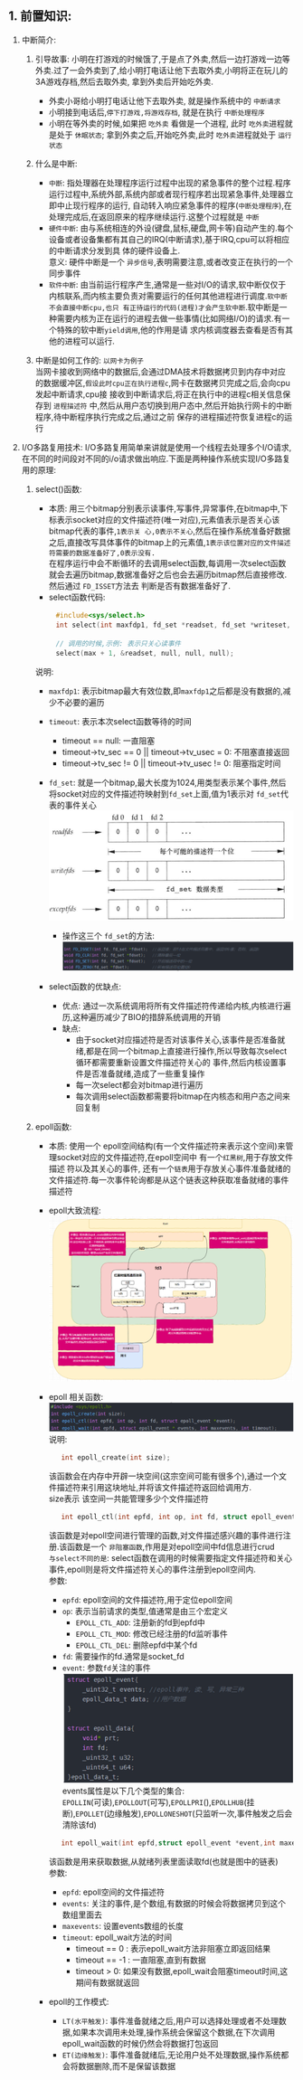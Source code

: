 ## 1. 前置知识:  
1. 中断简介:  
    1. 引导故事: 小明在打游戏的时候饿了,于是点了外卖,然后一边打游戏一边等外卖.过了一会外卖到了,给小明打电话让他下去取外卖,小明将正在玩儿的3A游戏存档,然后去取外卖,
    拿到外卖后开始吃外卖.  
        - 外卖小哥给小明打电话让他下去取外卖, 就是操作系统中的 `中断请求`
        - 小明接到电话后,`停下打游戏,将游戏存档`, 就是在执行 `中断处理程序`  
        - 小明在等外卖的时候,如果把 `吃外卖` 看做是一个进程, 此时 `吃外卖`进程就是处于 `休眠状态`; 拿到外卖之后,开始吃外卖,此时 `吃外卖`进程就处于 `运行状态`  
    2. 什么是中断:  
        - `中断`: 指处理器在处理程序运行过程中出现的紧急事件的整个过程.程序运行过程中,系统外部,系统内部或者现行程序若出现紧急事件,处理器立即中止现行程序的运行,
          自动转入响应紧急事件的程序(`中断处理程序`),在处理完成后,在返回原来的程序继续运行.这整个过程就是 `中断`
        - `硬件中断`: 由与系统相连的外设(键盘,鼠标,硬盘,网卡等)自动产生的.每个设备或者设备集都有其自己的IRQ(中断请求),基于IRQ,cpu可以将相应的中断请求分发到具
          体的硬件设备上.  
          意义: 硬件中断是一个 `异步信号`,表明需要注意,或者改变正在执行的一个同步事件
        - `软件中断`: 由当前运行程序产生,通常是一些对I/O的请求,软中断仅仅于内核联系,而内核主要负责对需要运行的任何其他进程进行调度.`软中断不会直接中断cpu,也只
          有正待运行的代码(进程)才会产生软中断`.软中断是一种需要内核为正在运行的进程去做一些事情(比如网络I/O)的请求.有一个特殊的软中断`yield调用`,他的作用是请
          求内核调度器去查看是否有其他的进程可以运行.  
          
    3. 中断是如何工作的: `以网卡为例子`  
       当网卡接收到网络中的数据后,会通过DMA技术将数据拷贝到内存中对应的数据缓冲区,`假设此时cpu正在执行进程c`,网卡在数据拷贝完成之后,会向cpu发起中断请求,cpu接
       接收到中断请求后,将正在执行中的进程c相关信息保存到 `进程描述符` 中,然后从用户态切换到用户态中,然后开始执行网卡的中断程序,待中断程序执行完成之后,通过之前
       保存的进程描述符恢复进程c的运行
       
2. I/O多路复用技术: I/O多路复用简单来讲就是使用一个线程去处理多个I/O请求,在不同的时间段对不同的i/o请求做出响应.下面是两种操作系统实现I/O多路复用的原理:  
    1. select()函数:
       - 本质: 用三个bitmap分别表示读事件,写事件,异常事件,在bitmap中,下标表示socket对应的文件描述符(唯一对应),元素值表示是否关心该bitmap代表的事件,`1表示关
         心,0表示不关心`,然后在操作系统准备好数据之后,直接改写具体事件的bitmap上的元素值,`1表示该位置对应的文件描述符需要的数据准备好了,0表示没有.`  
         在程序运行中会不断循环的去调用select函数,每调用一次select函数就会去遍历bitmap,数据准备好之后也会去遍历bitmap然后直接修改.然后通过 `FD_ISSET`方法去
         判断是否有数据准备好了.
       - select函数代码:  
       ```c++
            #include<sys/select.h>
            int select(int maxfdp1, fd_set *readset, fd_set *writeset, fd_set *exceptset, struct timeval *timeout)
       
            // 调用的时候,示例: 表示只关心读事件
            select(max + 1, &readset, null, null, null);
       ```
       说明:  
       - `maxfdp1`: 表示bitmap最大有效位数,即`maxfdp1`之后都是没有数据的,减少不必要的遍历  
       - `timeout`: 表示本次select函数等待的时间
         - timeout == null: 一直阻塞  
         - timeout->tv_sec == 0 || timeout->tv_usec = 0: 不阻塞直接返回  
         - timeout->tv_sec != 0 || timeout->tv_usec != 0: 阻塞指定时间  
       - `fd_set`: 就是一个bitmap,最大长度为1024,用类型表示某个事件,然后将socket对应的文件描述符映射到`fd_set`上面,值为1表示对 `fd_set`代表的事件关心  
        ![bitmap示意图](../../_media/chapter13_Netty/4_netty线程模型/select的bitmap示意图.png)  
            - 操作这三个 `fd_set`的方法:  
            ![操作fd_set](../../_media/chapter13_Netty/4_netty线程模型/操作bitmap的方法.png)   
              
       - select函数的优缺点:  
            - 优点: 通过一次系统调用将所有文件描述符传递给内核,内核进行遍历,这种遍历减少了BIO的措辞系统调用的开销
            - 缺点:  
                - 由于socket对应描述符是否对该事件关心,该事件是否准备就绪,都是在同一个bitmap上直接进行操作,所以导致每次select循环都需要重新设置文件描述符关心的
            事件,然后内核设置事件是否准备就绪,造成了一些重复操作
                - 每一次select都会对bitmap进行遍历
                - 每次调用select函数都需要将bitmap在内核态和用户态之间来回复制
    
    2. epoll函数:
       - 本质: 使用一个 epoll空间结构(有一个文件描述符来表示这个空间)来管理socket对应的文件描述符,在epoll空间中 有一个`红黑树`,用于存放文件描述
         符以及其关心的事件, 还有一个`链表`用于存放关心事件准备就绪的文件描述符.每一次事件轮询都是从这个链表这种获取准备就绪的事件描述符
       - epoll大致流程:  
        ![epoll大致流程](../../_media/chapter13_Netty/4_netty线程模型/epoll大致流程.png)  
       - epoll 相关函数:  
        ![epoll相关函数](../../_media/chapter13_Netty/4_netty线程模型/epoll相关函数.png)  
         说明:  
         ```c
            int epoll_create(int size);
         ```
         该函数会在内存中开辟一块空间(这宗空间可能有很多个),通过一个文件描述符来引用这块地址,并将该文件描述符返回给调用方.  
         size表示 该空间一共能管理多少个文件描述符
         ```c
            int epoll_ctl(int epfd, int op, int fd, struct epoll_event *event)
         ```
         该函数是对epoll空间进行管理的函数,对文件描述感兴趣的事件进行注册.该函数是一个 `非阻塞函数`,作用是对epoll空间中fd信息进行crud  
         `与select不同的是`: select函数在调用的时候需要指定文件描述符和关心事件,epoll则是将文件描述符关心的事件注册到epoll空间内.  
         参数: 
            - `epfd`: epoll空间的文件描述符,用于定位epoll空间
            - `op`: 表示当前请求的类型,值通常是由三个宏定义
                - `EPOLL_CTL_ADD`: 注册新的fd到epfd中
                - `EPOLL_CTL_MOD`: 修改已经注册的fd监听事件
                - `EPOLL_CTL_DEL`: 删除epfd中某个fd
            - `fd`: 需要操作的fd.通常是socket_fd
            - `event`: 参数`fd`关注的事件   
              ![event结构体](../../_media/chapter13_Netty/4_netty线程模型/event结构体.png)  
              events属性是以下几个类型的集合:  
              `EPOLLIN`(可读),`EPOLLOUT`(可写),`EPOLLPRI`(),`EPOLLHUB`(挂断),`EPOLLET`(边缘触发),`EPOLLONESHOT`(只监听一次,事件触发之后会清除该fd)  

         ```c
            int epoll_wait(int epfd,struct epoll_event *event,int maxevents,int timeout)
         ```
         该函数是用来获取数据,从就绪列表里面读取fd(也就是图中的链表)  
         参数:  
            - `epfd`: epoll空间的文件描述符  
            - `events`: 关注的事件,是个数组,有数据的时候会将数据拷贝到这个数组里面去  
            - `maxevents`: 设置events数组的长度 
            - `timeout`: epoll_wait方法的时间  
                - timeout == 0 : 表示epoll_wait方法非阻塞立即返回结果
                - timeout == -1 : 一直阻塞,直到有数据
                - timeout > 0: 如果没有数据,epoll_wait会阻塞timeout时间,这期间有数据就返回 
    
        - epoll的工作模式:
            - `LT(水平触发)`: 事件准备就绪之后,用户可以选择处理或者不处理数据,如果本次调用未处理,操作系统会保留这个数据,在下次调用epoll_wait函数的时候仍然会将数据打包返回
            - `ET(边缘触发)`: 事件准备就绪后,无论用户处不处理数据,操作系统都会将数据删除,而不是保留该数据